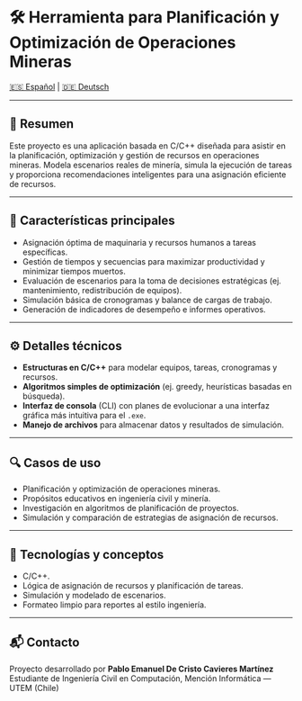 # 🛠️ Herramienta para Planificación y Optimización de Operaciones Mineras

[🇪🇸 Español](README.es.md) | [🇩🇪 Deutsch](README.de.md)

---

## 📌 Resumen

Este proyecto es una aplicación basada en C/C++ diseñada para asistir en la planificación, optimización y gestión de recursos en operaciones mineras. Modela escenarios reales de minería, simula la ejecución de tareas y proporciona recomendaciones inteligentes para una asignación eficiente de recursos.

---

## 🎯 Características principales

- Asignación óptima de maquinaria y recursos humanos a tareas específicas.
- Gestión de tiempos y secuencias para maximizar productividad y minimizar tiempos muertos.
- Evaluación de escenarios para la toma de decisiones estratégicas (ej. mantenimiento, redistribución de equipos).
- Simulación básica de cronogramas y balance de cargas de trabajo.
- Generación de indicadores de desempeño e informes operativos.

---

## ⚙️ Detalles técnicos

- **Estructuras en C/C++** para modelar equipos, tareas, cronogramas y recursos.
- **Algoritmos simples de optimización** (ej. greedy, heurísticas basadas en búsqueda).
- **Interfaz de consola** (CLI) con planes de evolucionar a una interfaz gráfica más intuitiva para el `.exe`.
- **Manejo de archivos** para almacenar datos y resultados de simulación.

---

## 🔍 Casos de uso

- Planificación y optimización de operaciones mineras.
- Propósitos educativos en ingeniería civil y minería.
- Investigación en algoritmos de planificación de proyectos.
- Simulación y comparación de estrategias de asignación de recursos.

---

## 🧠 Tecnologías y conceptos

- C/C++.
- Lógica de asignación de recursos y planificación de tareas.
- Simulación y modelado de escenarios.
- Formateo limpio para reportes al estilo ingeniería.

---

## 📬 Contacto

Proyecto desarrollado por **Pablo Emanuel De Cristo Cavieres Martínez**  
Estudiante de Ingeniería Civil en Computación, Mención Informática — UTEM (Chile)